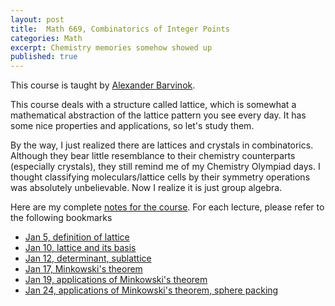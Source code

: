 ```yaml
---
layout: post
title:  Math 669, Combinatorics of Integer Points
categories: Math
excerpt: Chemistry memories somehow showed up
published: true 
---
```


This course is taught by [Alexander Barvinok](http://www.math.lsa.umich.edu/~barvinok/).

This course deals with a structure called lattice, which is somewhat a mathematical abstraction of the lattice pattern you see every day. It has some nice properties and applications, so let's study them.

By the way, I just realized there are lattices and crystals in combinatorics. Although they bear little resemblance to their chemistry counterparts (especially crystals), they still remind me of my Chemistry Olympiad days. I thought classifying moleculars/lattice cells by their symmetry operations was absolutely unbelievable. Now I realize it is just group algebra.

Here are my complete [notes for the course](../../../../parts/comb/lattice.pdf). For each lecture, please refer to the following bookmarks
- [Jan 5, definition of lattice](../../../../parts/comb/lattice.pdf#section.1.1)
- [Jan 10, lattice and its basis](../../../../parts/comb/lattice.pdf#section.1.2)
- [Jan 12, determinant, sublattice](../../../../parts/comb/lattice.pdf#section.1.3)
- [Jan 17, Minkowski's theorem](../../../../parts/comb/lattice.pdf#section.1.4)
- [Jan 19, applications of Minkowski's theorem](../../../../parts/comb/lattice.pdf#section.1.5)
- [Jan 24, applications of Minkowski's theorem, sphere packing](../../../../parts/comb/lattice.pdf#section.1.6)
